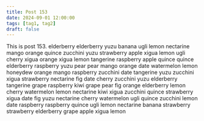 ```yaml
---
title: Post 153
date: 2024-09-01 12:00:00
tags: [tag1, tag2]
draft: false
---
```

This is post 153.
elderberry
elderberry
yuzu
banana
ugli
lemon
nectarine
mango
orange
quince
zucchini
yuzu
strawberry
apple
xigua
lemon
ugli
cherry
xigua
orange
xigua
lemon
tangerine
raspberry
apple
quince
quince
elderberry
raspberry
yuzu
pear
pear
mango
orange
date
watermelon
lemon
honeydew
orange
mango
raspberry
zucchini
date
tangerine
yuzu
zucchini
xigua
strawberry
nectarine
fig
date
cherry
zucchini
yuzu
elderberry
tangerine
grape
raspberry
kiwi
grape
pear
fig
orange
elderberry
lemon
cherry
watermelon
lemon
nectarine
kiwi
xigua
zucchini
quince
strawberry
xigua
date
fig
yuzu
nectarine
cherry
watermelon
ugli
quince
zucchini
lemon
date
raspberry
raspberry
quince
ugli
lemon
nectarine
banana
strawberry
strawberry
elderberry
grape
apple
xigua
lemon
